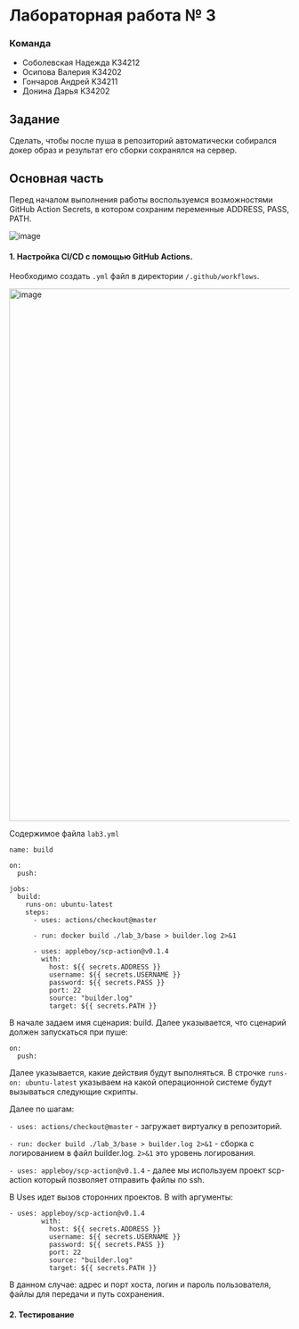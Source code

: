 # Лабораторная работа № 3
### Команда
- Соболевская Надежда K34212
- Осипова Валерия K34202
- Гончаров Андрей K34211
- Донина Дарья К34202

## Задание

Сделать, чтобы после пуша в репозиторий автоматически собирался докер образ и результат его сборки сохранялся на сервер.

## Основная часть
Перед началом выполнения работы воспользуемся возможностями GitHub Action Secrets, в котором сохраним переменные ADDRESS, PASS, PATH.

![image](https://github.com/Andrew-Goncharov/ITMO_clouds/assets/64967406/886b0577-6565-4ee1-9ecb-97a29633fadf)

#### 1.  Настройка CI/CD с помощью GitHub Actions.
Необходимо создать `.yml` файл в директории `/.github/workflows`. 

<img width="955" alt="image" src="https://github.com/Andrew-Goncharov/ITMO_clouds/assets/64967406/5b3ede5b-bd61-4592-90ae-3e840e5bed1a">

Содержимое файла `lab3.yml`

```
name: build

on:
  push:

jobs:
  build:
    runs-on: ubuntu-latest
    steps:
      - uses: actions/checkout@master

      - run: docker build ./lab_3/base > builder.log 2>&1

      - uses: appleboy/scp-action@v0.1.4
        with:
          host: ${{ secrets.ADDRESS }}
          username: ${{ secrets.USERNAME }}
          password: ${{ secrets.PASS }}
          port: 22
          source: "builder.log"
          target: ${{ secrets.PATH }}
```
В начале задаем имя сценария: build. Далее указывается, что сценарий должен запускаться при пуше:

```
on:
  push:
```

Далее указывается, какие действия будут выполняться. 
В строчке `runs-on: ubuntu-latest` указываем на какой операционной системе будут вызываться следующие скрипты.

Далее по шагам:

`- uses: actions/checkout@master` - загружает виртуалку в репозиторий.

`- run: docker build ./lab_3/base > builder.log 2>&1` - сборка с логированием в файл builder.log. `2>&1` это уровень логирования.

`- uses: appleboy/scp-action@v0.1.4` - далее мы используем проект scp-action который позволяет отправить файлы по ssh.

В Uses идет вызов сторонних проектов. В with аргументы: 
```
- uses: appleboy/scp-action@v0.1.4
        with:
          host: ${{ secrets.ADDRESS }}
          username: ${{ secrets.USERNAME }}
          password: ${{ secrets.PASS }}
          port: 22
          source: "builder.log"
          target: ${{ secrets.PATH }}
```

В данном случае: адрес и порт хоста, логин и пароль пользователя, файлы для передачи и путь сохранения.

#### 2. Тестирование
